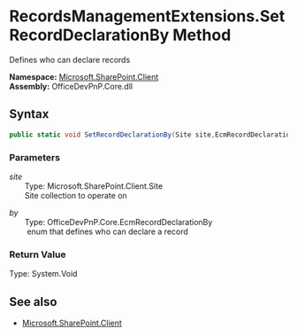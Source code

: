 # RecordsManagementExtensions.SetRecordDeclarationBy Method  
Defines who can declare records  

**Namespace:** [Microsoft.SharePoint.Client](Microsoft.SharePoint.Client.md)  
**Assembly:** OfficeDevPnP.Core.dll  
## Syntax
```C#
public static void SetRecordDeclarationBy(Site site,EcmRecordDeclarationBy by)
```
### Parameters
*site*  
&emsp;&emsp;Type: Microsoft.SharePoint.Client.Site  
&emsp;&emsp;Site collection to operate on  
  
*by*  
&emsp;&emsp;Type: OfficeDevPnP.Core.EcmRecordDeclarationBy  
&emsp;&emsp; enum that defines who can declare a record  
  
### Return Value
Type: System.Void  

## See also
- [Microsoft.SharePoint.Client](Microsoft.SharePoint.Client.md)

